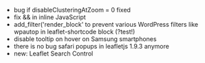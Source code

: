 * bug if disableClusteringAtZoom = 0 fixed
* fix && in inline JavaScript
* add_filter('render_block' to prevent various WordPress filters like wpautop in leaflet-shortcode block (?test!)
* disable tooltip on hover on Samsung smartphones
* there is no bug safari popups in leafletjs 1.9.3 anymore
* new: Leaflet Search Control
